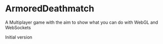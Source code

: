 ArmoredDeathmatch
=========

A Multiplayer game with the aim to show what you can do with WebGL and WebSockets

Initial version